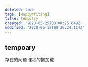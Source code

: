 ```yaml
---
deleted: true
tags: [HappyWriting]
title: tempoary
created: '2020-05-25T03:08:25.649Z'
modified: '2020-06-18T08:36:24.114Z'
---
```


## tempoary

存在的问题
课程的懒加载


